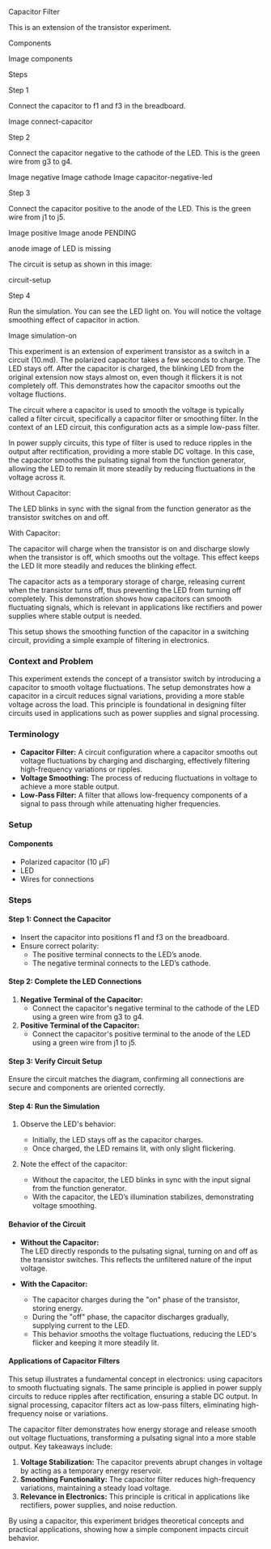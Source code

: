Capacitor Filter

This is an extension of the transistor experiment.

Components

Image components

Steps

Step 1

Connect the capacitor to f1 and f3 in the breadboard.

Image connect-capacitor

Step 2

Connect the capacitor negative to the cathode of the LED. This is the green wire from g3 to g4.

Image negative
Image cathode
Image capacitor-negative-led

Step 3

Connect the capacitor positive to the anode of the LED. This is the green wire from j1 to j5.

Image positive
Image anode
PENDING

anode image of LED is missing

The circuit is setup as shown in this image:

circuit-setup

Step 4

Run the simulation. You can see the LED light on. You will notice the voltage smoothing effect of capacitor in action.

Image simulation-on

This experiment is an extension of experiment transistor as a switch in a circuit (10.md). The polarized capacitor takes a few seconds to charge. The LED stays off. After the capacitor is charged, the blinking LED from the original extension now stays almost on,  even though it flickers it is not completely off. This demonstrates how the capacitor smooths out the voltage fluctions.

The circuit where a capacitor is used to smooth the voltage is typically called a filter circuit, specifically a capacitor filter or smoothing filter. In the context of an LED circuit, this configuration acts as a simple low-pass filter.

In power supply circuits, this type of filter is used to reduce ripples in the output after rectification, providing a more stable DC voltage. In this case, the capacitor smooths the pulsating signal from the function generator, allowing the LED to remain lit more steadily by reducing fluctuations in the voltage across it.

Without Capacitor:

The LED blinks in sync with the signal from the function generator as the transistor switches on and off.

With Capacitor:

The capacitor will charge when the transistor is on and discharge slowly when the transistor is off, which smooths out the voltage. This effect keeps the LED lit more steadily and reduces the blinking effect.

The capacitor acts as a temporary storage of charge, releasing current when the transistor turns off, thus preventing the LED from turning off completely. This demonstration shows how capacitors can smooth fluctuating signals, which is relevant in applications like rectifiers and power supplies where stable output is needed.

This setup shows the smoothing function of the capacitor in a switching circuit, providing a simple example of filtering in electronics.

### Context and Problem  

This experiment extends the concept of a transistor switch by introducing a capacitor to smooth voltage fluctuations. The setup demonstrates how a capacitor in a circuit reduces signal variations, providing a more stable voltage across the load. This principle is foundational in designing filter circuits used in applications such as power supplies and signal processing.

### Terminology  

- **Capacitor Filter:** A circuit configuration where a capacitor smooths out voltage fluctuations by charging and discharging, effectively filtering high-frequency variations or ripples.  
- **Voltage Smoothing:** The process of reducing fluctuations in voltage to achieve a more stable output.  
- **Low-Pass Filter:** A filter that allows low-frequency components of a signal to pass through while attenuating higher frequencies.  

### Setup  

#### Components  

- Polarized capacitor (10 µF)  
- LED  
- Wires for connections  

### Steps  

#### **Step 1: Connect the Capacitor**  
- Insert the capacitor into positions f1 and f3 on the breadboard.  
- Ensure correct polarity:  
  - The positive terminal connects to the LED’s anode.  
  - The negative terminal connects to the LED’s cathode.  

#### **Step 2: Complete the LED Connections**  
1. **Negative Terminal of the Capacitor:**  
   - Connect the capacitor's negative terminal to the cathode of the LED using a green wire from g3 to g4.  
2. **Positive Terminal of the Capacitor:**  
   - Connect the capacitor's positive terminal to the anode of the LED using a green wire from j1 to j5.  

#### **Step 3: Verify Circuit Setup**  
Ensure the circuit matches the diagram, confirming all connections are secure and components are oriented correctly.

#### **Step 4: Run the Simulation**  
1. Observe the LED's behavior:  
   - Initially, the LED stays off as the capacitor charges.  
   - Once charged, the LED remains lit, with only slight flickering.  

2. Note the effect of the capacitor:  
   - Without the capacitor, the LED blinks in sync with the input signal from the function generator.  
   - With the capacitor, the LED’s illumination stabilizes, demonstrating voltage smoothing.

#### Behavior of the Circuit  

- **Without the Capacitor:**  
  The LED directly responds to the pulsating signal, turning on and off as the transistor switches. This reflects the unfiltered nature of the input voltage.

- **With the Capacitor:**  
  - The capacitor charges during the "on" phase of the transistor, storing energy.  
  - During the "off" phase, the capacitor discharges gradually, supplying current to the LED.  
  - This behavior smooths the voltage fluctuations, reducing the LED's flicker and keeping it more steadily lit.

#### Applications of Capacitor Filters  

This setup illustrates a fundamental concept in electronics: using capacitors to smooth fluctuating signals. The same principle is applied in power supply circuits to reduce ripples after rectification, ensuring a stable DC output. In signal processing, capacitor filters act as low-pass filters, eliminating high-frequency noise or variations.

The capacitor filter demonstrates how energy storage and release smooth out voltage fluctuations, transforming a pulsating signal into a more stable output. Key takeaways include:  
1. **Voltage Stabilization:** The capacitor prevents abrupt changes in voltage by acting as a temporary energy reservoir.  
2. **Smoothing Functionality:** The capacitor filter reduces high-frequency variations, maintaining a steady load voltage.  
3. **Relevance in Electronics:** This principle is critical in applications like rectifiers, power supplies, and noise reduction.

By using a capacitor, this experiment bridges theoretical concepts and practical applications, showing how a simple component impacts circuit behavior.
